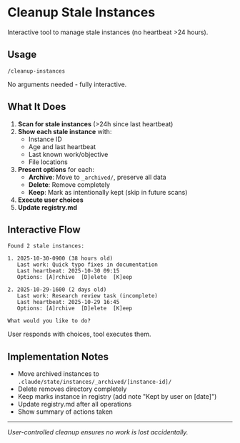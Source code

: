 # Cleanup Stale Instances

Interactive tool to manage stale instances (no heartbeat >24 hours).

## Usage

`/cleanup-instances`

No arguments needed - fully interactive.

## What It Does

1. **Scan for stale instances** (>24h since last heartbeat)
2. **Show each stale instance** with:
   - Instance ID
   - Age and last heartbeat
   - Last known work/objective
   - File locations
3. **Present options** for each:
   - **Archive**: Move to `_archived/`, preserve all data
   - **Delete**: Remove completely
   - **Keep**: Mark as intentionally kept (skip in future scans)
4. **Execute user choices**
5. **Update registry.md**

## Interactive Flow

```
Found 2 stale instances:

1. 2025-10-30-0900 (38 hours old)
   Last work: Quick typo fixes in documentation
   Last heartbeat: 2025-10-30 09:15
   Options: [A]rchive  [D]elete  [K]eep

2. 2025-10-29-1600 (2 days old)
   Last work: Research review task (incomplete)
   Last heartbeat: 2025-10-29 16:45
   Options: [A]rchive  [D]elete  [K]eep

What would you like to do?
```

User responds with choices, tool executes them.

## Implementation Notes

- Move archived instances to `.claude/state/instances/_archived/[instance-id]/`
- Delete removes directory completely
- Keep marks instance in registry (add note "Kept by user on [date]")
- Update registry.md after all operations
- Show summary of actions taken

---

*User-controlled cleanup ensures no work is lost accidentally.*
